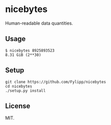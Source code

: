 # nicebytes

Human-readable data quantities.

## Usage

```
$ nicebytes 8925893523
8.31 GiB (2**30)
```

## Setup

```
git clone https://github.com/Fylipp/nicebytes
cd nicebytes
./setup.py install
```

## License

MIT.
